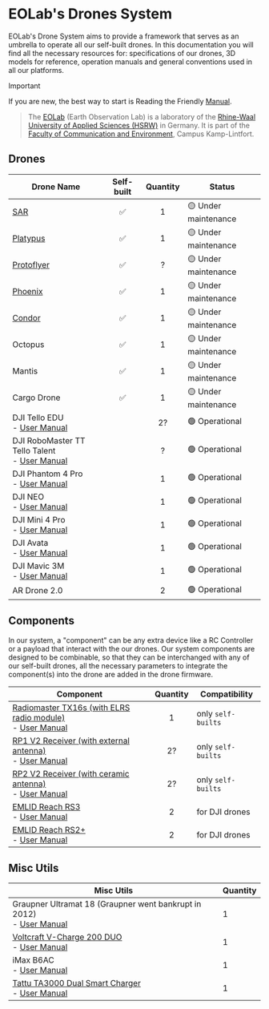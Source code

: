 # EOLab's Drones System

EOLab's Drone System aims to provide a framework that serves as an umbrella to operate all our self-built drones. In this documentation you will find all the necessary resources for: specifications of our drones, 3D models for reference, operation manuals and general conventions used in all our platforms.

> [!IMPORTANT]
> If you are new, the best way to start is Reading the Friendly [Manual](./common-operational-manual/README.md).

> The [EOLab](https://www.eolab.de/) (Earth Observation Lab) is a laboratory of the [Rhine-Waal University of Applied Sciences (HSRW)](https://www.hochschule-rhein-waal.de/de) in Germany. It is part of the [Faculty of Communication and Environment](https://www.hochschule-rhein-waal.de/de/fakultaeten/kommunikation-und-umwelt), Campus Kamp-Lintfort.

## Drones

| Drone Name                                                                                                                                       | Self-built | Quantity | Status               |
|--------------------------------------------------------------------------------------------------------------------------------------------------|:----------:|:--------:|----------------------|
| [SAR](./sar/README.md)                                                                                                                           | ✅         | 1        | 🟡 Under maintenance |
| [Platypus](./platypus/README.md)                                                                                                                 | ✅         | 1        | 🟡 Under maintenance |
| [Protoflyer](./protoflyer/README.md)                                                                                                             | ✅         | ?        | 🟡 Under maintenance |
| [Phoenix](./phoenix/README.md)                                                                                                                   | ✅         | 1        | 🟡 Under maintenance |
| [Condor](./condor/README.md)                                                                                                                     | ✅         | 1        | 🟡 Under maintenance |
| Octopus                                                                                                                                          | ✅         | 1        | 🟡 Under maintenance |
| Mantis                                                                                                                                           | ✅         | 1        | 🟡 Under maintenance |
| Cargo Drone                                                                                                                                      | ✅         | 1        | 🟡 Under maintenance |
| DJI Tello EDU <br> - [User Manual](https://dl-cdn.ryzerobotics.com/downloads/Tello/Tello%20User%20Manual%20v1.4.pdf)                             |            | 2?       | 🟢 Operational       |
| DJI RoboMaster TT Tello Talent <br> - [User Manual](https://dl.djicdn.com/downloads/RoboMaster+TT/RoboMaster_TT_Tello_Talent_User_Manual_en.pdf) |            | ?        | 🟢 Operational       |
| DJI Phantom 4 Pro <br> - [User Manual](https://dl.djicdn.com/downloads/phantom_4_pro/Phantom+4+Pro+Pro+Plus+User+Manual+v1.0.pdf)                |            | 1        | 🟢 Operational       |
| DJI NEO <br> - [User Manual](https://dl.djicdn.com/downloads/neo/20240905/DJI_Neo_User_Manual_v1.0_en.pdf)                                       |            | 1        | 🟢 Operational       |
| DJI Mini 4 Pro <br> - [User Manual](https://dl.djicdn.com/downloads/DJI_Mini_4_Pro/DJI_Mini_4_Pro_User_Manual_EN.pdf)                            |            | 1        | 🟢 Operational       |
| DJI Avata <br> - [User Manual](https://www.foto.no/media/multicase/documents/dji/dji%20avata%20user%20manual%20v1.06.pdf)                        |            | 1        | 🟢 Operational       |
| DJI Mavic 3M <br> - [User Manual](https://dl.djicdn.com/downloads/DJI_Mavic_3_Enterprise/20221216/DJI_Mavic_3M_User_Manual-EN.pdf)               |            | 1        | 🟢 Operational       |
| AR Drone 2.0                                                                                                                                     |            | 2        | 🟢 Operational       |

## Components

In our system, a "component" can be any extra device like a RC Controller or a payload that interact with the our drones. Our system components are designed to be combinable, so that they can be interchanged with any of our self-built drones, all the necessary parameters to integrate the component(s) into the drone are added in the drone firmware.

| Component                                                                                                                                                                                                                           | Quantity | Compatibility      |
|-------------------------------------------------------------------------------------------------------------------------------------------------------------------------------------------------------------------------------------|:--------:|--------------------|
| [Radiomaster TX16s (with ELRS radio module)](https://www.radiomasterrc.com/products/tx16s-mark-ii-radio-controller?variant=45864311685351)<br> - [User Manual](https://cdn.shopify.com/s/files/1/0609/8324/7079/files/TX16S_1.pdf)  | 1        | only `self-builts` |
| [RP1 V2 Receiver (with external antenna)](https://www.radiomasterrc.com/products/rp1-expresslrs-2-4ghz-nano-receiver) <br> - [User Manual](https://cdn.shopify.com/s/files/1/0609/8324/7079/files/RP1_User_Manual.pdf?v=1722923320) | 2?       | only `self-builts`  |
| [RP2 V2 Receiver (with ceramic antenna)](https://www.radiomasterrc.com/products/rp2-expresslrs-2-4ghz-nano-receiver) <br> - [User Manual](https://cdn.shopify.com/s/files/1/0609/8324/7079/files/RP2_User_Manual.pdf?v=1722923303)  | 2?       | only `self-builts`  |
| [EMLID Reach RS3](https://emlid.com/reachrs3/)<br> - [User Manual](https://docs.emlid.com/reachrs3/) | 2 | for DJI drones |
| [EMLID Reach RS2+](https://emlid.com/reachrs2plus/)<br> - [User Manual](https://docs.emlid.com/reachrs2/) | 2 | for DJI drones |

## Misc Utils

| Misc Utils                                                                                                                                                                                                                                                                                                                                                                                                                          | Quantity |
|-------------------------------------------------------------------------------------------------------------------------------------------------------------------------------------------------------------------------------------------------------------------------------------------------------------------------------------------------------------------------------------------------------------------------------------|----------|
| Graupner Ultramat 18 (Graupner went bankrupt in 2012)<br> - [User Manual](https://www.manualslib.de/manual/51049/Graupner-Ultramat-18.html)                                                                                                                                                                                                                                                                                         | 1        |
| [Voltcraft V-Charge 200 DUO](https://www.conrad.de/de/p/voltcraft-v-charge-200-duo-modellbau-multifunktionsladegeraet-12-v-230-v-10-a-blei-nimh-nicd-lipo-liion-lihv-blei-1539603.html)<br> - [User Manual](https://asset.conrad.com/media10/add/160267/c1/-/en/001539603ML02/upute-za-rukovanje-1539603-voltcraft-v-charge-200-duo-visenamjenski-punjac-baterija-za-modele-12-v-230-v-10-a-olovni-nikalj-metal-hidridni-nikal.pdf) | 1        |
| iMax B6AC <br> - [User Manual](https://www.pololu.com/file/0j525/imaxb6acmanual.pdf)                                                                                                                                                                                                                                                                                                                                                | 1        |
| [Tattu TA3000 Dual Smart Charger](https://genstattu.com/tattu-dual-smart-charger-60a-3000w-for-6s-12s-14s-lipo-lihv-tattu-smart-battery/)<br> - [User Manual](https://genstattu.com/content/instock/TA3000.pdf?srsltid=AfmBOoqkx91cG-YnTiC2ZcBJFpmeLNBOX0O4IQl7vUg3wHW8a9Hnu5sL)                                                                                                                                                    | 1        |
